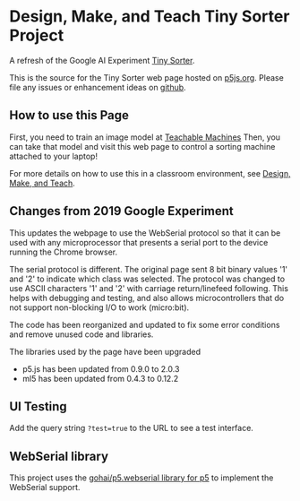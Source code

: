 # Design, Make, and Teach Tiny Sorter Project

A refresh of the Google AI Experiment [Tiny Sorter](https://experiments.withgoogle.com/tiny-sorter/).

This is the source for the Tiny Sorter web page hosted on [p5js.org](https://editor.p5js.org/designmakeandteach/full/6qflZwLtf).
Please file any issues or enhancement ideas on [github](https://github.com/designmakeandteach/tiny-sorter).

## How to use this Page

First, you need to train an image model at [Teachable Machines](https://teachablemachine.withgoogle.com/train)
Then, you can take that model and visit this web page to control a sorting machine attached to your laptop!

For more details on how to use this in a classroom environment, see [Design, Make, and Teach](https://designmakeandteach.com/projects/tiny-sorter).

## Changes from 2019 Google Experiment

This updates the webpage to use the WebSerial protocol so that it can
be used with any microprocessor that presents a serial port to the
device running the Chrome browser.

The serial protocol is different.  The original page sent 8 bit binary values '1' and '2' to indicate which class was selected. The protocol was changed to use ASCII characters '1' and '2' with carriage return/linefeed following. This helps with debugging and testing, and also allows microcontrollers that do not support non-blocking I/O to work (micro:bit).

The code has been reorganized and updated to fix some error conditions and remove unused code and libraries.

The libraries used by the page have been upgraded

- p5.js has been updated from 0.9.0 to 2.0.3
- ml5 has been updated from 0.4.3 to 0.12.2

## UI Testing

Add the query string `?test=true` to the URL to see a test interface.

## WebSerial library

This project uses the [gohai/p5.webserial library for p5](https://github.com/gohai/p5.webserial) to implement the WebSerial support.
